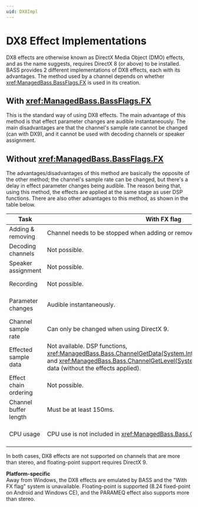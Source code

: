 ```yaml
---
uid: DX8Impl
---
```


# DX8 Effect Implementations
DX8 effects are otherwise known as DirectX Media Object (DMO) effects, and as the name suggests, requires DirectX 8 (or above) to be installed.
BASS provides 2 different implementations of DX8 effects, each with its advantages.
The method used by a channel depends on whether <xref:ManagedBass.BassFlags.FX> is used in its creation.

## With <xref:ManagedBass.BassFlags.FX>
This is the standard way of using DX8 effects.
The main advantage of this method is that effect parameter changes are audible instantaneously.
The main disadvantages are that the channel's sample rate cannot be changed (can with DX9), and it cannot be used with decoding channels or speaker assignment.

## Without <xref:ManagedBass.BassFlags.FX>
The advantages/disadvantages of this method are basically the opposite of the other method;
the channel's sample rate can be changed, but there's a delay in effect parameter changes being audible.
The reason being that, using this method, the effects are applied at the same stage as user DSP functions.
There are also other advantages to this method, as shown in the table below.

Task                  | With FX flag | Without FX flag  
----------------------|--------------|-----------------
Adding & removing     | Channel needs to be stopped when adding or removing an effect. | Can add and remove effects without stopping playback.  
Decoding channels     | Not possible. | Automatically used for decoding channels.  
Speaker assignment    | Not possible. | Can be used with speaker assignment.  
Recording             | Not possible. | Automatically used for recording channels.  
Parameter changes     | Audible instantaneously. | Delayed by the length of the channel's buffer; using a smaller buffer means less delay.  
Channel sample rate   | Can only be changed when using DirectX 9. | Can be changed.  
Effected sample data  | Not available. DSP functions, <xref:ManagedBass.Bass.ChannelGetData(System.Int32,System.IntPtr,System.Int32)> and <xref:ManagedBass.Bass.ChannelGetLevel(System.Int32)> receive the original data (without the effects applied). | The effected data is available to BASS functions.  
Effect chain ordering | Not possible. | The effects can be applied in any order you want, and can be intermingled with DSP functions.  
Channel buffer length | Must be at least 150ms. | No restriction.  
CPU usage             | CPU use is not included in <xref:ManagedBass.Bass.CPUUsage>. | CPU use is included in <xref:ManagedBass.Bass.CPUUsage>. Also slightly lower CPU usage.  

In both cases, DX8 effects are not supported on channels that are more than stereo, and floating-point support requires DirectX 9.

**Platform-specific**  
Away from Windows, the DX8 effects are emulated by BASS and the "With FX flag" system is unavailable.
Floating-point is supported (8.24 fixed-point on Android and Windows CE), and the PARAMEQ effect also supports more than stereo.
